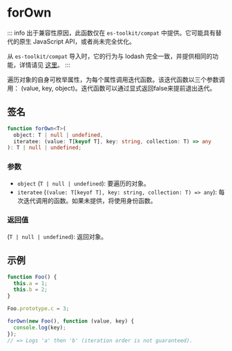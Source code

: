 # forOwn

::: info
出于兼容性原因，此函数仅在 `es-toolkit/compat` 中提供。它可能具有替代的原生 JavaScript API，或者尚未完全优化。

从 `es-toolkit/compat` 导入时，它的行为与 lodash 完全一致，并提供相同的功能，详情请见 [这里](../../../compatibility.md)。
:::

遍历对象的自身可枚举属性，为每个属性调用迭代函数。该迭代函数以三个参数调用： (value, key, object)。迭代函数可以通过显式返回false来提前退出迭代。

## 签名

```typescript
function forOwn<T>(
  object: T | null | undefined,
  iteratee: (value: T[keyof T], key: string, collection: T) => any
): T | null | undefined;
```

### 参数

- `object` (`T | null | undefined`): 要遍历的对象。
- `iteratee` (`(value: T[keyof T], key: string, collection: T) => any`): 每次迭代调用的函数。如果未提供，将使用身份函数。

### 返回值

(`T | null | undefined`): 返回对象。

## 示例

```typescript
function Foo() {
  this.a = 1;
  this.b = 2;
}

Foo.prototype.c = 3;

forOwn(new Foo(), function (value, key) {
  console.log(key);
});
// => Logs 'a' then 'b' (iteration order is not guaranteed).
```
